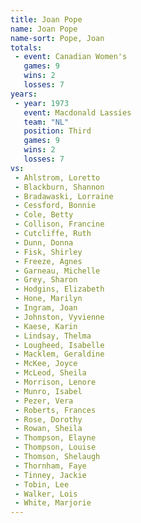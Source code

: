 ```yaml
---
title: Joan Pope
name: Joan Pope
name-sort: Pope, Joan
totals:
 - event: Canadian Women's
   games: 9
   wins: 2
   losses: 7
years:
 - year: 1973
   event: Macdonald Lassies
   team: "NL"
   position: Third
   games: 9
   wins: 2
   losses: 7
vs:
 - Ahlstrom, Loretto
 - Blackburn, Shannon
 - Bradawaski, Lorraine
 - Cessford, Bonnie
 - Cole, Betty
 - Collison, Francine
 - Cutcliffe, Ruth
 - Dunn, Donna
 - Fisk, Shirley
 - Freeze, Agnes
 - Garneau, Michelle
 - Grey, Sharon
 - Hodgins, Elizabeth
 - Hone, Marilyn
 - Ingram, Joan
 - Johnston, Vyvienne
 - Kaese, Karin
 - Lindsay, Thelma
 - Lougheed, Isabelle
 - Macklem, Geraldine
 - McKee, Joyce
 - McLeod, Sheila
 - Morrison, Lenore
 - Munro, Isabel
 - Pezer, Vera
 - Roberts, Frances
 - Rose, Dorothy
 - Rowan, Sheila
 - Thompson, Elayne
 - Thompson, Louise
 - Thomson, Shelaugh
 - Thornham, Faye
 - Tinney, Jackie
 - Tobin, Lee
 - Walker, Lois
 - White, Marjorie
---
```

